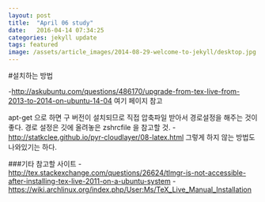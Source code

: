 ```yaml
---
layout: post
title:  "April 06 study"
date:   2016-04-14 07:34:25
categories: jekyll update
tags: featured
image: /assets/article_images/2014-08-29-welcome-to-jekyll/desktop.jpg
---
```


#설치하는 방법

-<http://askubuntu.com/questions/486170/upgrade-from-tex-live-from-2013-to-2014-on-ubuntu-14-04> 여기 페이지 참고


apt-get 으로 하면 구 버전이 설치되므로 직접 압축파일 받아서 경로설정을 해주는 것이 좋다. 경로 설정은 깃에 올려놓은 zshrcfile 을 참고할 것.
-<http://statkclee.github.io/pyr-cloudlayer/08-latex.html> 그렇게 하지 않는 방법도 나와있기는 하다.

###기타 참고할 사이트
-<http://tex.stackexchange.com/questions/26624/tlmgr-is-not-accessible-after-installing-tex-live-2011-on-a-ubuntu-system>
-<https://wiki.archlinux.org/index.php/User:Ms/TeX_Live_Manual_Installation>
